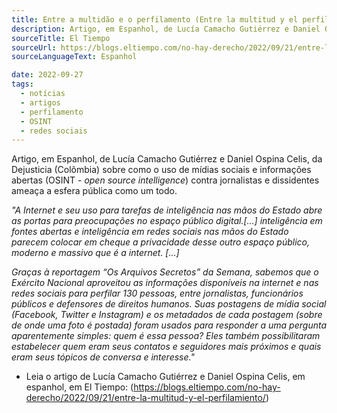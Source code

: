 ```yaml
---
title: Entre a multidão e o perfilamento (Entre la multitud y el perfilamiento)
description: Artigo, em Espanhol, de Lucía Camacho Gutiérrez e Daniel Ospina Celis, da Dejusticia (Colômbia) sobre como o uso de mídias sociais e informações abertas (OSINT - _open source intelligence_) contra jornalistas e dissidentes ameaça a esfera pública como um todo.
sourceTitle: El Tiempo
sourceUrl: https://blogs.eltiempo.com/no-hay-derecho/2022/09/21/entre-la-multitud-y-el-perfilamiento/
sourceLanguageText: Espanhol

date: 2022-09-27
tags:
  - notícias
  - artigos
  - perfilamento
  - OSINT
  - redes sociais
---
```


Artigo, em Espanhol, de Lucía Camacho Gutiérrez e Daniel Ospina Celis, da Dejusticia (Colômbia) sobre como o uso de mídias sociais e informações abertas (OSINT - _open source intelligence_) contra jornalistas e dissidentes ameaça a esfera pública como um todo.

_"A Internet e seu uso para tarefas de inteligência nas mãos do Estado abre as portas para preocupações no espaço público digital.[...] inteligência em fontes abertas e inteligência em redes sociais nas mãos do Estado parecem colocar em cheque a privacidade desse outro espaço público, moderno e massivo que é a internet. [...]_

_Graças à reportagem “Os Arquivos Secretos” da Semana, sabemos que o Exército Nacional aproveitou as informações disponíveis na internet e nas redes sociais para perfilar 130 pessoas, entre jornalistas, funcionários públicos e defensores de direitos humanos. Suas postagens de mídia social (Facebook, Twitter e Instagram) e os metadados de cada postagem (sobre de onde uma foto é postada) foram usados ​​para responder a uma pergunta aparentemente simples: quem é essa pessoa? Eles também possibilitaram estabelecer quem eram seus contatos e seguidores mais próximos e quais eram seus tópicos de conversa e interesse."_

* Leia o artigo de Lucía Camacho Gutiérrez e Daniel Ospina Celis, em espanhol, em El Tiempo: (https://blogs.eltiempo.com/no-hay-derecho/2022/09/21/entre-la-multitud-y-el-perfilamiento/)
